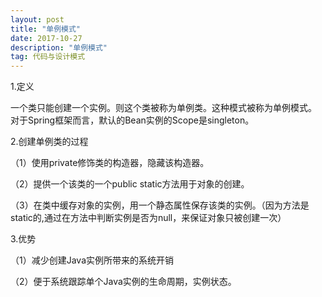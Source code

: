 ```yaml
---
layout: post
title: "单例模式"
date: 2017-10-27
description: "单例模式"
tag: 代码与设计模式
--- 
```


1.定义

一个类只能创建一个实例。则这个类被称为单例类。这种模式被称为单例模式。
对于Spring框架而言，默认的Bean实例的Scope是singleton。

2.创建单例类的过程

（1）使用private修饰类的构造器，隐藏该构造器。

（2）提供一个该类的一个public static方法用于对象的创建。

（3）在类中缓存对象的实例，用一个静态属性保存该类的实例。（因为方法是static的,通过在方法中判断实例是否为null，来保证对象只被创建一次）

3.优势

（1）减少创建Java实例所带来的系统开销

（2）便于系统跟踪单个Java实例的生命周期，实例状态。



 